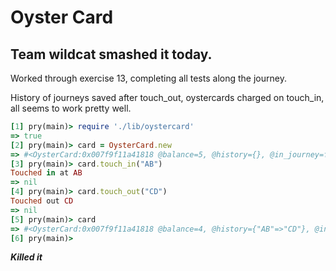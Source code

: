 # Oyster Card


## Team wildcat smashed it today.

Worked through exercise 13, completing all tests along the journey.

History of journeys saved after touch_out, oystercards charged on
touch_in, all seems to work pretty well.

```ruby
[1] pry(main)> require './lib/oystercard'
=> true
[2] pry(main)> card = OysterCard.new
=> #<OysterCard:0x007f9f11a41818 @balance=5, @history={}, @in_journey=false, @journeys=[], @station=nil>
[3] pry(main)> card.touch_in("AB")
Touched in at AB
=> nil
[4] pry(main)> card.touch_out("CD")
Touched out CD
=> nil
[5] pry(main)> card
=> #<OysterCard:0x007f9f11a41818 @balance=4, @history={"AB"=>"CD"}, @in_journey=false, @journeys=[], @station=nil>
[6] pry(main)>
```


***Killed it***
